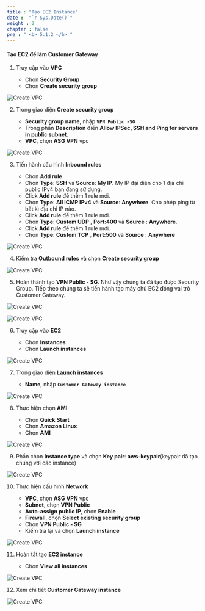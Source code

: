 ```yaml
---
title : "Tạo EC2 Instance"
date :  "`r Sys.Date()`" 
weight : 2
chapter : false
pre : " <b> 5.1.2 </b> "
---
```


#### Tạo EC2 để làm Customer Gateway

1. Truy cập vào **VPC**

   - Chọn **Security Group**
   - Chọn **Create security group**

![Create VPC](/images/10/0001.png?featherlight=false&width=90pc)

2. Trong giao diện **Create security group**

   - **Security group name**, nhập **```VPN Public -SG```**
   - Trong phần **Description** điền **Allow IPSec, SSH and Ping for servers in public subnet**.
   - **VPC**, chọn **ASG VPN** vpc

![Create VPC](/images/10/0002.png?featherlight=false&width=90pc)

3. Tiến hành cấu hình **Inbound rules**

   - Chọn **Add rule**
   - Chọn **Type**: **SSH** và **Source**: **My IP**. My IP đại diện cho 1 địa chỉ public IPv4 bạn đang sử dụng.
   - Click **Add rule** để thêm 1 rule mới.
   - Chọn **Type**: **All ICMP IPv4** và **Source**: **Anywhere**. Cho phép ping từ bất kì địa chỉ IP nào.
   - Click **Add rule** để thêm 1 rule mới.
   - Chọn **Type**: **Custom UDP** , **Port:400** và **Source** : **Anywhere**.
   - Click **Add rule** để thêm 1 rule mới.
   - Chọn **Type**: **Custom TCP** , **Port:500** và **Source** : **Anywhere**

![Create VPC](/images/10/0003.png?featherlight=false&width=90pc)

4. Kiểm tra **Outbound rules** và chọn **Create security group**

![Create VPC](/images/10/0004.png?featherlight=false&width=90pc)

5. Hoàn thành tạo **VPN Public - SG**. Như vậy chúng ta đã tạo được Security Group. Tiếp theo chúng ta sẽ tiến hành tạo máy chủ EC2 đóng vai trò Customer Gateway.
   
![Create VPC](/images/10/0005.png?featherlight=false&width=90pc)

![Create VPC](/images/10/0005.png?featherlight=false&width=90pc)

6. Truy cập vào **EC2**

   - Chọn **Instances**
   - Chọn **Launch instances**

![Create VPC](/images/10/0006.png?featherlight=false&width=90pc)

7. Trong giao diện **Launch instances**

   - **Name**, nhập **```Customer Gateway instance```**

![Create VPC](/images/10/0007.png?featherlight=false&width=90pc)

8. Thực hiện chọn **AMI**

   - Chọn **Quick Start**
   - Chọn **Amazon Linux**
   - Chọn **AMI**

![Create VPC](/images/10/0008.png?featherlight=false&width=90pc)

9. Phần chọn **Instance type** và chọn **Key pair**: **aws-keypair**(keypair đã tạo chung với các instance)

![Create VPC](/images/10/0009.png?featherlight=false&width=90pc)

10. Thực hiện cấu hình **Network**

    - **VPC**, chọn **ASG VPN** vpc
    - **Subnet**, chọn **VPN Public**
    - **Auto-assign public IP**, chọn **Enable**
    - **Firewall**, chọn **Select existing security group**
    - Chọn **VPN Public - SG**
    - Kiểm tra lại và chọn **Launch instance**

![Create VPC](/images/10/00010.png?featherlight=false&width=90pc)

11. Hoàn tất tạo **EC2 instance**

    - Chọn **View all instances**

![Create VPC](/images/10/00011.png?featherlight=false&width=90pc)

12. Xem chi tiết **Customer Gateway instance**

![Create VPC](/images/10/00012.png?featherlight=false&width=90pc)
